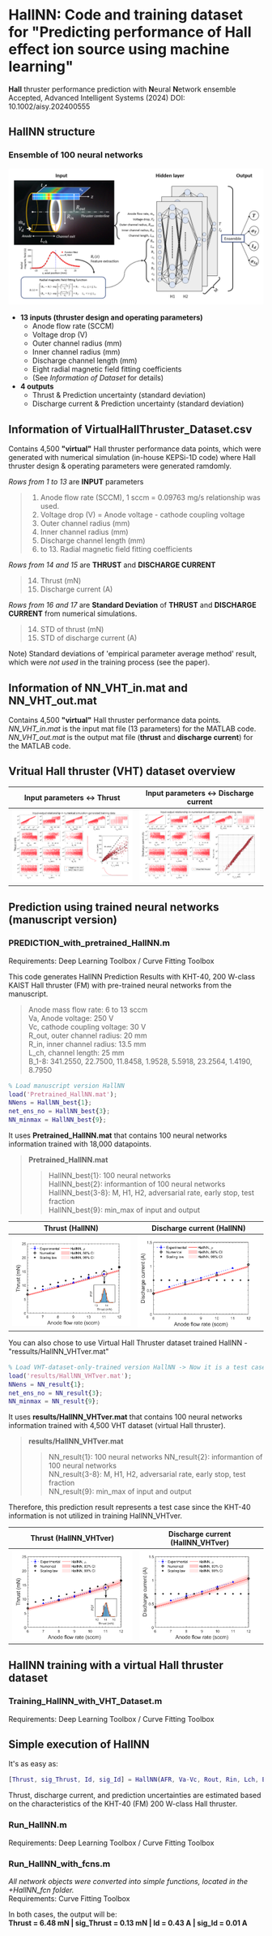 # HallNN: Code and training dataset for "Predicting performance of Hall effect ion source using machine learning"
**Hall** thruster performance prediction with **N**eural **N**etwork ensemble   
Accepted, Advanced Intelligent Systems (2024)
DOI: 10.1002/aisy.202400555

## HallNN structure
### **Ensemble of 100 neural networks**

![image](https://github.com/JaehongPark-Plasma/HallNN/blob/main/Data/intro.png?raw=true)

* **13 inputs (thruster design and operating parameters)**
  * Anode flow rate (SCCM)
  * Voltage drop (V)
  * Outer channel radius (mm)
  * Inner channel radius (mm)
  * Discharge channel length (mm)
  * Eight radial magnetic field fitting coefficients
  * (See *Information of Dataset* for details)
* **4 outputs**
  * Thrust & Prediction uncertainty (standard deviation)
  * Discharge current & Prediction uncertainty (standard deviation)

## Information of VirtualHallThruster_Dataset.csv
Contains 4,500 **"virtual"** Hall thruster performance data points, which were generated with numerical simulation (in-house KEPSi-1D code) where Hall thruster design & operating parameters were generated ramdomly.

*Rows from 1 to 13* are **INPUT** parameters   
> 1. Anode flow rate (SCCM), 1 sccm = 0.09763 mg/s relationship was used.
> 2. Voltage drop (V) = Anode voltage - cathode coupling voltage
> 3. Outer channel radius (mm)
> 4. Inner channel radius (mm)
> 5. Discharge channel length (mm)
> 6. to 13. Radial magnetic field fitting coefficients

*Rows from 14 and 15* are **THRUST** and **DISCHARGE CURRENT**   
> 14. Thrust (mN)
> 15. Discharge current (A)

*Rows from 16 and 17* are **Standard Deviation** of **THRUST** and **DISCHARGE CURRENT** from numerical simulations.
> 14. STD of thrust (mN)
> 15. STD of discharge current (A)

Note) Standard deviations of 'empirical parameter average method' result, which were *not used* in the training process (see the paper).    

## Information of NN_VHT_in.mat and NN_VHT_out.mat
Contains 4,500 **"virtual"** Hall thruster performance data points.   
*NN_VHT_in.mat* is the input mat file (13 parameters) for the MATLAB code.   
*NN_VHT_out.mat* is the output mat file (**thrust** and **discharge current**) for the MATLAB code.   

## Vritual Hall thruster (VHT) dataset overview

Input parameters $\leftrightarrow$ Thrust         |  Input parameters $\leftrightarrow$ Discharge current
:-------------------------:|:-------------------------:  
![image](https://github.com/JaehongPark-Plasma/HallNN/blob/main/Data/Input_thrust_VHT.png?raw=true)  |  ![image](https://github.com/JaehongPark-Plasma/HallNN/blob/main/Data/Input_Id_VHT.png?raw=true)


## Prediction using trained neural networks (manuscript version)
### PREDICTION_with_pretrained_HallNN.m  
Requirements: Deep Learning Toolbox / Curve Fitting Toolbox  

This code generates HallNN Prediction Results with KHT-40, 200 W-class KAIST Hall thruster (FM) with pre-trained neural networks from the manuscript.
> Anode mass flow rate: 6 to 13 sccm  
> Va, Anode voltage: 250 V  
> Vc, cathode coupling voltage: 30 V  
> R_out, outer channel radius: 20 mm  
> R_in, inner channel radius: 13.5 mm  
> L_ch, channel length: 25 mm  
> B_1-8: 341.2550, 22.7500, 11.8458, 1.9528, 5.5918, 23.2564, 1.4190, 8.7950  

```matlab
% Load manuscript version HallNN
load('Pretrained_HallNN.mat');
NNens = HallNN_best{1};
net_ens_no = HallNN_best{3};
NN_minmax = HallNN_best{9};
```
It uses **Pretrained_HallNN.mat** that contains 100 neural networks information trained with 18,000 datapoints.  
> **Pretrained_HallNN.mat**
> > HallNN_best{1}: 100 neural networks  
> > HallNN_best{2}: informantion of 100 neural networks  
> > HallNN_best{3-8}: M, H1, H2, adversarial rate, early stop, test fraction  
> > HallNN_best{9}: min_max of input and output

Thrust (HallNN)          |  Discharge current (HallNN)  
:-------------------------:|:-------------------------:  
![image](https://github.com/JaehongPark-Plasma/HallNN/blob/main/results/HallNN_KHT40_AFR_Thrust_V250.png?raw=true)  |  ![image](https://github.com/JaehongPark-Plasma/HallNN/blob/main/results/HallNN_KHT40_AFR_Id_V250.png?raw=true)  


You can also chose to use Virtual Hall Thruster dataset trained HallNN - "ressults/HallNN_VHTver.mat"  
```matlab
% Load VHT-dataset-only-trained version HallNN -> Now it is a test case
load('results/HallNN_VHTver.mat');
NNens = NN_result{1};
net_ens_no = NN_result{3};
NN_minmax = NN_result{9};
```
It uses **results/HallNN_VHTver.mat** that contains 100 neural networks information trained with 4,500 VHT dataset (virtual Hall thruster).  
> **results/HallNN_VHTver.mat**
> > NN_result{1}: 100 neural networks
> > NN_result{2}: informantion of 100 neural networks  
> > NN_result{3-8}: M, H1, H2, adversarial rate, early stop, test fraction  
> > NN_result{9}: min_max of input and output

Therefore, this prediction result represents a test case since the KHT-40 information is not utilized in training HallNN_VHTver.  

Thrust (HallNN_VHTver)          |  Discharge current (HallNN_VHTver)  
:-------------------------:|:-------------------------:  
![image](https://github.com/JaehongPark-Plasma/HallNN/blob/main/results/HallNN_VHTver_KHT40_AFR_Thrust_V250.png?raw=true)  |  ![image](https://github.com/JaehongPark-Plasma/HallNN/blob/main/results/HallNN_VHTver_KHT40_AFR_Id_V250.png?raw=true)  


## HallNN training with a virtual Hall thruster dataset
### Training_HallNN_with_VHT_Dataset.m  
Requirements: Deep Learning Toolbox / Curve Fitting Toolbox  

## Simple execution of HallNN
It's as easy as:  
```matlab
[Thrust, sig_Thrust, Id, sig_Id] = HallNN(AFR, Va-Vc, Rout, Rin, Lch, Br_fit_coeff, HallNN_best, flag_disp);
```
Thrust, discharge current, and prediction uncertainties are estimated based on the characteristics of the KHT-40 (FM) 200 W-class Hall thruster.  

### Run_HallNN.m  
Requirements: Deep Learning Toolbox / Curve Fitting Toolbox  

### Run_HallNN_with_fcns.m  
*All network objects were converted into simple functions, located in the +HallNN_fcn folder.*  
Requirements: Curve Fitting Toolbox  

In both cases, the output will be:  
**Thrust = 6.48 mN | sig_Thrust = 0.13 mN | Id = 0.43 A | sig_Id = 0.01 A**  

